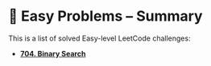 # 🧠 Easy Problems – Summary

This is a list of solved Easy-level LeetCode challenges:

- [__704. Binary Search__](solutions/0704_binary_search/solution.py)

